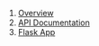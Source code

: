 1. [Overview](README/README_OVERVIEW.md)
2. [API Documentation](README/README_API.md)
3. [Flask App](README/README_APP.md)